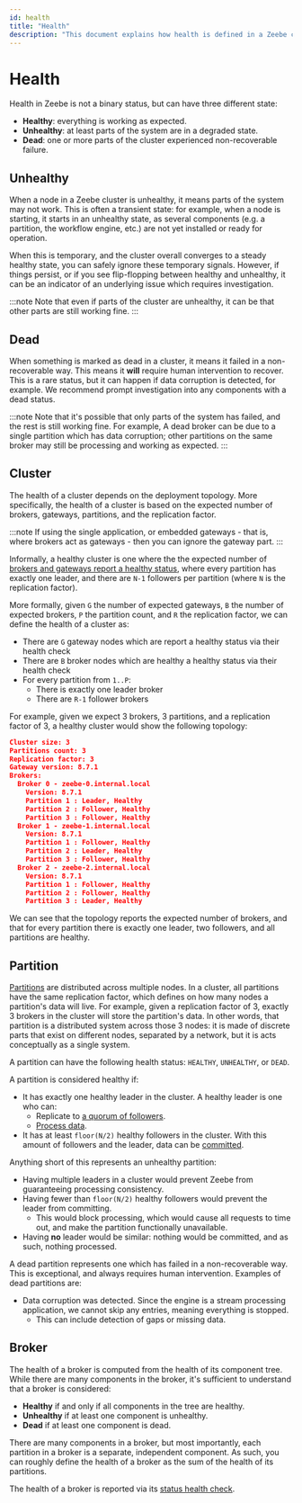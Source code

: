 ```yaml
---
id: health
title: "Health"
description: "This document explains how health is defined in a Zeebe cluster."
---
```


# Health

Health in Zeebe is not a binary status, but can have three different state:

- **Healthy**: everything is working as expected.
- **Unhealthy**: at least parts of the system are in a degraded state.
- **Dead**: one or more parts of the cluster experienced non-recoverable failure.

## Unhealthy

When a node in a Zeebe cluster is unhealthy, it means parts of the system may not work. This is often a transient state: for example, when a node is
starting, it starts in an unhealthy state, as several components (e.g. a partition, the workflow engine, etc.) are not yet installed or ready for
operation.

When this is temporary, and the cluster overall converges to a steady healthy state, you can safely ignore these temporary signals. However, if things
persist, or if you see flip-flopping between healthy and unhealthy, it can be an indicator of an underlying issue which requires investigation.

:::note
Note that even if parts of the cluster are unhealthy, it can be that other parts are still working fine.
:::

## Dead

When something is marked as dead in a cluster, it means it failed in a non-recoverable way. This means it **will** require human intervention to recover.
This is a rare status, but it can happen if data corruption is detected, for example. We recommend prompt investigation into any components with a dead
status.

:::note
Note that it's possible that only parts of the system has failed, and the rest is still working fine. For example, A dead broker can be due to a single
partition which has data corruption; other partitions on the same broker may still be processing and working as expected.
:::

## Cluster

The health of a cluster depends on the deployment topology. More specifically, the health of a cluster is based on the expected number of brokers,
gateways, partitions, and the replication factor.

:::note
If using the single application, or embedded gateways - that is, where brokers act as gateways - then you can ignore the gateway part.
:::

Informally, a healthy cluster is one where the the expected number of
[brokers and gateways report a healthy status](../../../self-managed/zeebe-deployment/operations/health.md), where every partition has exactly one leader, and
there are `N-1` followers per partition (where `N` is the replication factor).

More formally, given `G` the number of expected gateways, `B` the number of expected brokers, `P` the partition count, and `R` the replication factor, we can
define the health of a cluster as:

- There are `G` gateway nodes which are report a healthy status via their health check
- There are `B` broker nodes which are healthy a healthy status via their health check
- For every partition from `1..P`:
  - There is exactly one leader broker
  - There are `R-1` follower brokers

For example, given we expect 3 brokers, 3 partitions, and a replication factor of 3, a healthy cluster would show the following topology:

```json
Cluster size: 3
Partitions count: 3
Replication factor: 3
Gateway version: 8.7.1
Brokers:
  Broker 0 - zeebe-0.internal.local
    Version: 8.7.1
    Partition 1 : Leader, Healthy
    Partition 2 : Follower, Healthy
    Partition 3 : Follower, Healthy
  Broker 1 - zeebe-1.internal.local
    Version: 8.7.1
    Partition 1 : Follower, Healthy
    Partition 2 : Leader, Healthy
    Partition 3 : Follower, Healthy
  Broker 2 - zeebe-2.internal.local
    Version: 8.7.1
    Partition 1 : Follower, Healthy
    Partition 2 : Follower, Healthy
    Partition 3 : Leader, Healthy
```

We can see that the topology reports the expected number of brokers, and that for every partition there is exactly one leader, two followers, and all partitions are healthy.

## Partition

[Partitions](./partitions.md) are distributed across multiple nodes. In a cluster, all partitions have the
same replication factor, which defines on how many nodes a partition's data will live. For example, given a replication factor of 3, exactly 3 brokers
in the cluster will store the partition's data. In other words, that partition is a distributed system across those 3 nodes: it is made of discrete parts
that exist on different nodes, separated by a network, but it is acts conceptually as a single system.

A partition can have the following health status: `HEALTHY`, `UNHEALTHY`, or `DEAD`.

A partition is considered healthy if:

- It has exactly one healthy leader in the cluster. A healthy leader is one who can:
  - Replicate to [a quorum of followers](./clustering.md#raft-consensus-and-replication-protocol).
  - [Process data](./internal-processing.md).
- It has at least `floor(N/2)` healthy followers in the cluster. With this amount of followers and the leader, data can be
  [committed](./clustering.md#commit).

Anything short of this represents an unhealthy partition:

- Having multiple leaders in a cluster would prevent Zeebe from guaranteeing processing consistency.
- Having fewer than `floor(N/2)` healthy followers would prevent the leader from committing.
  - This would block processing, which would cause all requests to time out, and make the partition functionally unavailable.
- Having **no** leader would be similar: nothing would be committed, and as such, nothing processed.

A dead partition represents one which has failed in a non-recoverable way. This is exceptional, and always requires human intervention. Examples of dead
partitions are:

- Data corruption was detected. Since the engine is a stream processing application, we cannot skip any entries, meaning everything is stopped.
  - This can include detection of gaps or missing data.

## Broker

The health of a broker is computed from the health of its component tree. While there are many components in the broker, it's sufficient
to understand that a broker is considered:

- **Healthy** if and only if all components in the tree are healthy.
- **Unhealthy** if at least one component is unhealthy.
- **Dead** if at least one component is dead.

There are many components in a broker, but most importantly, each partition in a broker is a separate, independent component. As such, you can roughly
define the health of a broker as the sum of the health of its partitions.

The health of a broker is reported via its [status health check](../../../self-managed/zeebe-deployment/operations/health.md#broker).
